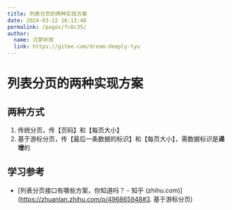 ```yaml
---
title: 列表分页的两种实现方案
date: 2024-03-22 16:13:48
permalink: /pages/fc6c35/
author: 
  name: 沉梦听雨
  link: https://gitee.com/dream-deeply-tyu
---
```

# 列表分页的两种实现方案

## 两种方式

1. 传统分页，传【页码】和【每页大小】
2. 基于游标分页，传【最后一条数据的标识】和【每页大小】，需数据标识是**递增**的





## 学习参考

- [列表分页接口有哪些方案，你知道吗？ - 知乎 (zhihu.com)](https://zhuanlan.zhihu.com/p/496865948#3. 基于游标分页)